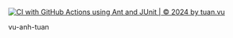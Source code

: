 [![CI with GitHub Actions using Ant and JUnit | © 2024 by tuan.vu](https://github.com/vuanhtuanvn85/java-test-math-util/actions/workflows/ci-junit.yml/badge.svg)](https://github.com/vuanhtuanvn85/java-test-math-util/actions/workflows/ci-junit.yml)

vu-anh-tuan